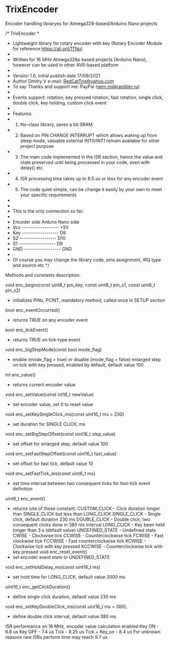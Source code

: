 # TrixEncoder

Encoder handling libraryes for Atmega328-based/Arduino Nano projects

/* TrixEncoder
 *  
 * Lightweight library for rotary encoder with key (Rotary Encoder Module for reference https://ali.onl/1TNu)  
 * 
 * Written for 16 MHz Atmega328p based projects (Arduino Nano), however can be used in other AVR-based platform
 *  
 * Version 1.0, initial publish date 17/09/2021
 * Author Dmitry V e-mail: RedCatTrix@yahoo.com
 * To say Thanks and support me: PayPal (gem.ini@rambler.ru)  
 *   
 * Events support: rotation, key pressed rotation, fast rotation, single click, double click, key holding, custom click event
 *  
 * Features:
 * 1. No-class library, saves a bit SRAM
 * 2. Based on PIN CHANGE INTERRUPT which allows waking up from sleep mode, valuable external INT0/INT1 remain available for other project purpose
 * 3. The main code implemented in the ISR section, hence the value and state preserved until being processed in your code, even with delay() etc
 * 4. ISR processing time takes up to 8.5 us or less for any encoder event
 * 5. The code quiet simple, can be change it easily by your own to meet your specific requirements 
 * 
 * 
 * This is the only connection so far:
 * 
 * Encoder side       Arduno Nano side
 *    Vcc ------------------ +5V
 *    Key ------------------ D8
 *    S2  ------------------ D10
 *    S1  ------------------ D9
 *    GND ------------------ GND
 *    
 * Of course you may change the library code, pins assignment, IRQ type and source etc
 */


Methods and constants description.

void enc_begin(const uint8_t  pin_key, const uint8_t pin_s1, const uint8_t pin_s2)
  - initializes PINs, PCINT, mandatory method, called once in SETUP section
     
bool enc_eventOccurred()
  - returns TRUE on any encoder event
  
bool enc_tickEvent()
  - returns TRUE on tick-type event

void enc_bigStepMode(const bool mode_flag)
  - enable (mode_flag = true) or disable (mode_flag = false) enlarged step on tick with key pressed, enabled by default, default value 100

int enc_value()
  - returns current encoder value

void enc_setValue(const int16_t newValue)
  - set encoder value, set 0 to reset value
  
void enc_setKeySingleClick_ms(const uint16_t ms = 230)
  - set duration for SINGLE CLICK, ms
  
void enc_setBigStepOffset(const uint16_t step_value)
  - set offset for enlarged step, default value 100
  
void enc_setFastStepOffset(const uint16_t fast_value)
  - set offset for fast tick, default value 10

void enc_setFastTick_ms(const uint8_t ms)
  - set time interval between two consequent ticks for fast-tick event definition

uint8_t enc_event()
  - returns one of these constant:
                      CUSTOM_CLICK    - Click duration longer than SINGLE_CLICK but less than LONG_CLICK 
                      SINGLE_CLICK    - Single click, default duration 230 ms
                      DOUBLE_CLICK    - Double click, two consequent clicks done in 380 ms interval
                      LONG_CLICK      - Key been held longer than 3 s (default value)
                      UNDEFINED_STATE - Undefined state
                      CWISE           - Clockwise tick
                      CCWISE          - Counterclockwise tick
                      FCWISE          - Fast clockwise tick
                      FCCWISE         - Fast counterclockwise tick
                      KCWISE          - Clockwise tick with key pressed
                      KCCWISE         - Counterclockwise tick with key pressed
void enc_reset_event()
  - set encoder event state to UNDEFINED_STATE
 
void enc_setHoldDelay_ms(const uint16_t ms)
  - set hold time for LONG_CLICK, default value 3000 ms

uint16_t enc_getClickDuration()
  - define single click duration, default value 230 ms
  
void enc_setKeyDoubleClick_ms(const uint16_t ms = 380);
  - define double click interval, default value 380 ms


ISR performance on 16 MHz, encoder value calculation enabled
  Key ON        - 6.8 us
  Key OFF       - 7.4 us
  Tick          - 8.25 us
  Tick + Key_on - 8.4 us
  For unknown reasons rare ISRs perform time may reach 9.7 us
